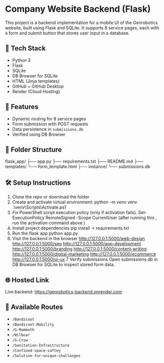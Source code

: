 # Company Website Backend (Flask)

This project is a backend implementation for a mobile UI of the Genrobotics website, built using Flask and SQLite. It supports 8 service pages, each with a form and submit button that stores user input in a database.

## 🔧 Tech Stack
- Python 3
- Flask
- SQLite
- DB Browser for SQLite
- HTML (Jinja templates)
- GitHub + GitHub Desktop
- Render (Cloud Hosting)

## 🚀 Features
- Dynamic routing for 8 service pages
- Form submission with POST requests
- Data persistence in `submissions.db`
- Verified using DB Browser

## 📂 Folder Structure
flask_app/ 
   ├── app.py
   ├── requirements.txt 
   ├── README.md 
   ├── templates/ 
         └── form_template.html
   ├── instance/ 
         └── submissions.db



## 🛠️ Setup Instructions

1. Clone the repo or download the folder
2. Create and activate virtual environment:
       python -m venv venv
       .\venv\Scripts\Activate.ps1  
3. Fix PowerShell script execution policy (only if activation fails).
      Set-ExecutionPolicy RemoteSigned -Scope CurrentUser
      (after running this , run the activation command above.)
4. Install project dependencies
      pip install -r requirements.txt
5. Run the flask app
      python app.py
6. Visit the backend in the browser
      http://127.0.0.1:5000/web-design
      http://127.0.0.1:5000/seo
      http://127.0.0.1:5000/app-development
      http://127.0.0.1:5000/branding
      http://127.0.0.1:5000/content-writing
      http://127.0.0.1:5000/digital-marketing
      http://127.0.0.1:5000/ecommerce
      http://127.0.0.1:5000/ui-ux
7  Verify submissions Open submissions.db in DB Browser for SQLite to inspect stored form data.
   
## 🌐 Hosted Link
Live backend: https://genrobotics-backend.onrender.com

## 🚀 Available Routes
- `/Bandicoot`
- `/Bandicoot-Mobility`
- `/G-Mammoth`
- `/Wilboar`
- `/G-Crow`
- `/Sanitation-Infrastructure`
- `/Confined-space-saftey`
- `/Solution-for-unique-challenges`


 
     

         
